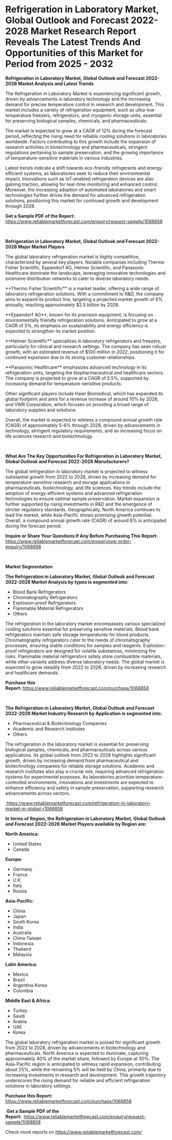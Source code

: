 <p><h1>Refrigeration in Laboratory Market, Global Outlook and Forecast 2022-2028 Market Research Report Reveals The Latest Trends And Opportunities of this Market for Period from 2025 - 2032</h1></p><p><strong>Refrigeration in Laboratory Market, Global Outlook and Forecast 2022-2028 Market Analysis and Latest Trends</strong></p>
<p><p>The Refrigeration in Laboratory Market is experiencing significant growth, driven by advancements in laboratory technology and the increasing demand for precise temperature control in research and development. This market includes a variety of refrigeration equipment, such as ultra-low temperature freezers, refrigerators, and cryogenic storage units, essential for preserving biological samples, chemicals, and pharmaceuticals.</p><p>The market is expected to grow at a CAGR of 12% during the forecast period, reflecting the rising need for reliable cooling solutions in laboratories worldwide. Factors contributing to this growth include the expansion of research activities in biotechnology and pharmaceuticals, stringent regulations pertaining to sample preservation, and the growing importance of temperature-sensitive materials in various industries.</p><p>Latest trends indicate a shift towards eco-friendly refrigerants and energy-efficient systems, as laboratories seek to reduce their environmental impact. Innovations such as IoT-enabled refrigeration devices are also gaining traction, allowing for real-time monitoring and enhanced control. Moreover, the increasing adoption of automated laboratories and smart technologies further drives the demand for advanced refrigeration solutions, positioning this market for continued growth and development through 2028.</p></p>
<p><strong>Get a Sample PDF of the Report:&nbsp;</strong> <a href="https://www.reliablemarketforecast.com/enquiry/request-sample/1068858?utm_campaign=3570&utm_medium=2&utm_source=Github&utm_content=ia&utm_term=21032025&utm_id=refrigeration-in-laboratory-market-global-outlook-and-forecast-2022-2028">https://www.reliablemarketforecast.com/enquiry/request-sample/1068858</a></p>
<p>&nbsp;</p>
<p><strong>Refrigeration in Laboratory Market, Global Outlook and Forecast 2022-2028 Major Market Players</strong></p>
<p><p>The global laboratory refrigeration market is highly competitive, characterized by several key players. Notable companies including Thermo Fisher Scientific, Eppendorf AG, Helmer Scientific, and Panasonic Healthcare dominate the landscape, leveraging innovative technologies and extensive distribution networks to cater to diverse laboratory needs.</p><p>**Thermo Fisher Scientific** is a market leader, offering a wide range of laboratory refrigeration solutions. With a commitment to R&D, the company aims to expand its product line, targeting a projected market growth of 6% annually, reaching approximately $2.5 billion by 2028.</p><p>**Eppendorf AG**, known for its precision equipment, is focusing on environmentally friendly refrigeration solutions. Anticipated to grow at a CAGR of 5%, its emphasis on sustainability and energy efficiency is expected to strengthen its market position.</p><p>**Helmer Scientific** specializes in laboratory refrigerators and freezers, particularly for clinical and research settings. The company has seen robust growth, with an estimated revenue of $100 million in 2022, positioning it for continued expansion due to its strong customer relationships.</p><p>**Panasonic Healthcare** emphasizes advanced technology in its refrigeration units, targeting the biopharmaceutical and healthcare sectors. The company is projected to grow at a CAGR of 5.5%, supported by increasing demand for temperature-sensitive products.</p><p>Other significant players include Haier Biomedical, which has expanded its global footprint and aims for a revenue increase of around 10% by 2028, and VWR Corporation, which focuses on providing a broad range of laboratory supplies and solutions.</p><p>Overall, the market is expected to witness a compound annual growth rate (CAGR) of approximately 5-6% through 2028, driven by advancements in technology, stringent regulatory requirements, and an increasing focus on life sciences research and biotechnology.</p></p>
<p>&nbsp;</p>
<p><strong>What Are The Key Opportunities For Refrigeration in Laboratory Market, Global Outlook and Forecast 2022-2028 Manufacturers?</strong></p>
<p><p>The global refrigeration in laboratory market is projected to witness substantial growth from 2022 to 2028, driven by increasing demand for temperature-sensitive research and storage applications in pharmaceuticals, biotechnology, and life sciences. Key trends include the adoption of energy-efficient systems and advanced refrigeration technologies to ensure optimal sample preservation. Market expansion is further supported by rising investments in R&D and the emergence of stricter regulatory standards. Geographically, North America continues to lead the market, while Asia-Pacific shows promising growth potential. Overall, a compound annual growth rate (CAGR) of around 6% is anticipated during the forecast period.</p></p>
<p><strong>Inquire or Share Your Questions If Any Before Purchasing This Report:</strong> <a href="https://www.reliablemarketforecast.com/enquiry/pre-order-enquiry/1068858?utm_campaign=3570&utm_medium=2&utm_source=Github&utm_content=ia&utm_term=21032025&utm_id=refrigeration-in-laboratory-market-global-outlook-and-forecast-2022-2028">https://www.reliablemarketforecast.com/enquiry/pre-order-enquiry/1068858</a></p>
<p>&nbsp;</p>
<p><strong>Market Segmentation</strong></p>
<p><strong>The Refrigeration in Laboratory Market, Global Outlook and Forecast 2022-2028 Market Analysis by types is segmented into:</strong></p>
<p><ul><li>Blood Bank Refrigerators</li><li>Chromatography Refrigerators</li><li>Explosion-proof Refrigerators</li><li>Flammable Material Refrigerators</li><li>Others</li></ul></p>
<p><p>The refrigeration in the laboratory market encompasses various specialized cooling solutions essential for preserving sensitive materials. Blood bank refrigerators maintain safe storage temperatures for blood products. Chromatography refrigerators cater to the needs of chromatography processes, ensuring stable conditions for samples and reagents. Explosion-proof refrigerators are designed for volatile substances, minimizing fire risks. Flammable material refrigerators safely store combustible materials, while other variants address diverse laboratory needs. The global market is expected to grow steadily from 2022 to 2028, driven by increasing research and healthcare demands.</p></p>
<p><strong>Purchase this Report:&nbsp;</strong><a href="https://www.reliablemarketforecast.com/purchase/1068858?utm_campaign=3570&utm_medium=2&utm_source=Github&utm_content=ia&utm_term=21032025&utm_id=refrigeration-in-laboratory-market-global-outlook-and-forecast-2022-2028">https://www.reliablemarketforecast.com/purchase/1068858</a></p>
<p>&nbsp;</p>
<p><strong>The Refrigeration in Laboratory Market, Global Outlook and Forecast 2022-2028 Market Industry Research by Application is segmented into:</strong></p>
<p><ul><li>Pharmaceutical & Biotechnology Companies</li><li>Academic and Research Institutes</li><li>Others</li></ul></p>
<p><p>The refrigeration in the laboratory market is essential for preserving biological samples, chemicals, and pharmaceuticals across various applications. Its global outlook from 2022 to 2028 highlights significant growth, driven by increasing demand from pharmaceutical and biotechnology companies for reliable storage solutions. Academic and research institutes also play a crucial role, requiring advanced refrigeration systems for experimental purposes. As laboratories prioritize temperature-controlled environments, innovations and investments are expected to enhance efficiency and safety in sample preservation, supporting research advancements across sectors.</p></p>
<p><a href="https://www.reliablemarketforecast.com/refrigeration-in-laboratory-market-in-global-r1068858?utm_campaign=3570&utm_medium=2&utm_source=Github&utm_content=ia&utm_term=21032025&utm_id=refrigeration-in-laboratory-market-global-outlook-and-forecast-2022-2028">&nbsp;https://www.reliablemarketforecast.com/refrigeration-in-laboratory-market-in-global-r1068858</a></p>
<p><strong>In terms of Region, the Refrigeration in Laboratory Market, Global Outlook and Forecast 2022-2028 Market Players available by Region are:</strong></p>
<p>
    <p> <strong> North America: </strong>
        <ul>
            <li>United States</li>
            <li>Canada</li>
        </ul>
        </p> 
    <p> <strong> Europe: </strong>
        <ul>
            <li>Germany</li>
            <li>France</li>
            <li>U.K.</li>
            <li>Italy</li>
            <li>Russia</li>
        </ul>
        </p> 
    <p> <strong> Asia-Pacific: </strong>
        <ul>
            <li>China</li>
            <li>Japan</li>
            <li>South Korea</li>
            <li>India</li>
            <li>Australia</li>
            <li>China Taiwan</li>
            <li>Indonesia</li>
            <li>Thailand</li>
            <li>Malaysia</li>
        </ul>
        </p> 
    <p> <strong> Latin America: </strong>
        <ul>
            <li>Mexico</li>
            <li>Brazil</li>
            <li>Argentina Korea</li>
            <li>Colombia</li>
        </ul>
        </p> 
    <p> <strong> Middle East & Africa: </strong>
        <ul>
            <li>Turkey</li>
            <li>Saudi</li>
            <li>Arabia</li>
            <li>UAE</li>
            <li>Korea</li>
        </ul>
    </p>
    </p>
<p><p>The global laboratory refrigeration market is poised for significant growth from 2022 to 2028, driven by advancements in biotechnology and pharmaceuticals. North America is expected to dominate, capturing approximately 40% of the market share, followed by Europe at 30%. The Asia-Pacific region is anticipated to witness rapid expansion, contributing about 25%, while the remaining 5% will be held by China, primarily due to increasing investments in research and development. This growth trajectory underscores the rising demand for reliable and efficient refrigeration solutions in laboratory settings.</p></p>
<p><strong>Purchase this Report: </strong><a href="https://www.reliablemarketforecast.com/purchase/1068858?utm_campaign=3570&utm_medium=2&utm_source=Github&utm_content=ia&utm_term=21032025&utm_id=refrigeration-in-laboratory-market-global-outlook-and-forecast-2022-2028">https://www.reliablemarketforecast.com/purchase/1068858</a></p>
<p>&nbsp;<strong>Get a Sample PDF of the Report:&nbsp;&nbsp;</strong><a href="https://www.reliablemarketforecast.com/enquiry/request-sample/1068858?utm_campaign=3570&utm_medium=2&utm_source=Github&utm_content=ia&utm_term=21032025&utm_id=refrigeration-in-laboratory-market-global-outlook-and-forecast-2022-2028">https://www.reliablemarketforecast.com/enquiry/request-sample/1068858</a></p>
<p><strong></strong></p>
<p>Check more reports on <a href="https://www.reliablemarketforecast.com/?utm_campaign=3570&utm_medium=2&utm_source=Github&utm_content=ia&utm_term=21032025&utm_id=refrigeration-in-laboratory-market-global-outlook-and-forecast-2022-2028">https://www.reliablemarketforecast.com/</a></p>